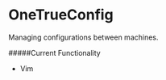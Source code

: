 OneTrueConfig
=============

Managing configurations between machines.

#####Current Functionality
* Vim
